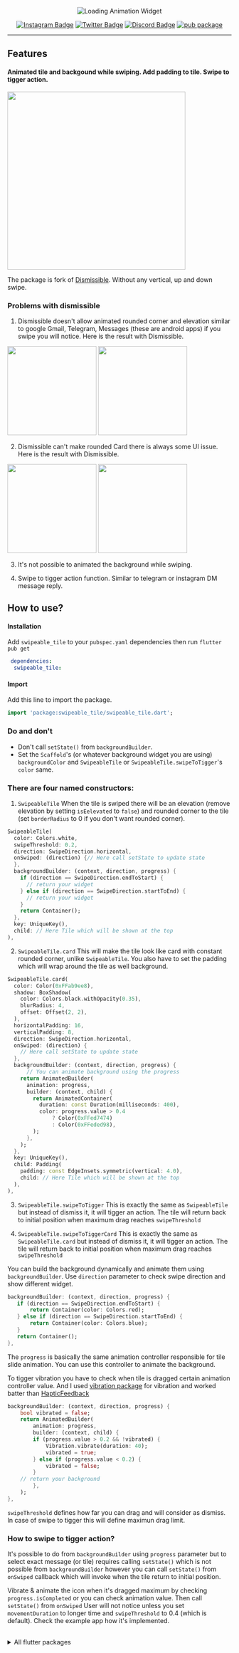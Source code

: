 <p align="center">
   <img src="https://raw.githubusercontent.com/watery-desert/assets/main/swipeable_tile/package_cover.png" alt="Loading Animation Widget" />
</p>


<div align="center">

[![Instagram Badge](https://img.shields.io/badge/-Instagram-e84393?style=for-the-badge&labelColor=e84393&logo=instagram&logoColor=white)](https://instagram.com/watery_desert)
[![Twitter Badge](https://img.shields.io/badge/-Twitter-1ca0f1?style=for-the-badge&logo=twitter&logoColor=white&link=https://twitter.com/watery_desert)](https://twitter.com/watery_desert)
[![Discord Badge](https://img.shields.io/badge/-Discord-5865F2?style=for-the-badge&logo=discord&logoColor=white)](https://discord.gg/f9CC5sEK87)
[![pub package](https://img.shields.io/pub/v/swipeable_tile.svg?style=for-the-badge)](https://pub.dev/packages/swipeable_tile)
</div>

<hr>

<div>

## Features
#### Animated tile and backgound while swiping. Add padding to tile. Swipe to tigger action.

<img src="https://raw.githubusercontent.com/watery-desert/assets/main/swipeable_tile/demo_recording.gif"  width="400"/>


The package is fork of [Dismissible](https://api.flutter.dev/flutter/widgets/Dismissible-class.html). Without any vertical, up and down swipe.

### Problems with dismissible

1. Dismissible doesn't allow animated rounded corner and elevation similar to google Gmail, Telegram, Messages (these are android apps) if you swipe you will notice. Here is the result with Dismissible.

<p align="left">
<img src="https://raw.githubusercontent.com/watery-desert/assets/main/swipeable_tile/dismissible_issue1.png" height="200"/>

<img src="https://raw.githubusercontent.com/watery-desert/assets/main/swipeable_tile/dismissible_issue2.png" height="200"/>
</p>

2. Dismissible can't make rounded Card there is always some UI issue. Here is the result with Dismissible.

<p align="left">
<img src="https://raw.githubusercontent.com/watery-desert/assets/main/swipeable_tile/dismissible_issue3.png" height="200"/>

<img src="https://raw.githubusercontent.com/watery-desert/assets/main/swipeable_tile/dismissible_issue4.png" height="200"/>
</p>

3. It's not possible to animated the background while swiping.

4. Swipe to tigger action function. Similar to telegram or instagram DM message reply.


## How to use?

#### Installation

Add `swipeable_tile` to your `pubspec.yaml` dependencies then run `flutter pub get`

```yaml
 dependencies:
  swipeable_tile:
```

#### Import
Add this line to import the package.

```dart 
import 'package:swipeable_tile/swipeable_tile.dart';
```

### Do and don't
 - Don't call `setState()` from `backgroundBuilder`.
 - Set the `Scaffold`'s (or whatever background widget you are using) `backgroundColor` and `SwipeableTile` or `SwipeableTile.swipeToTigger`'s `color` same.


### There are four named constructors:

1. `SwipeableTile` When the tile is swiped there will be an elevation (remove elevation by setting `isEelevated` to `false`) and rounded corner to the tile (set `borderRadius` to 0 if you don't want rounded corner).

```dart
SwipeableTile(
  color: Colors.white,
  swipeThreshold: 0.2,
  direction: SwipeDirection.horizontal,
  onSwiped: (direction) {// Here call setState to update state
  },
  backgroundBuilder: (context, direction, progress) {
    if (direction == SwipeDirection.endToStart) {
      // return your widget
    } else if (direction == SwipeDirection.startToEnd) {
      // return your widget
    }
    return Container();
  },
  key: UniqueKey(),
  child: // Here Tile which will be shown at the top
),

```

2. `SwipeableTile.card` This will make the tile look like card with constant rounded corner, unlike `SwipeableTile`. You also have to set the padding which will wrap around the tile as well background.

```dart
SwipeableTile.card(
  color: Color(0xFFab9ee8),
  shadow: BoxShadow(
    color: Colors.black.withOpacity(0.35),
    blurRadius: 4,
    offset: Offset(2, 2),
  ),
  horizontalPadding: 16,
  verticalPadding: 8,
  direction: SwipeDirection.horizontal,
  onSwiped: (direction) {
    // Here call setState to update state
  },
  backgroundBuilder: (context, direction, progress) {
      // You can animate background using the progress
    return AnimatedBuilder(
      animation: progress,
      builder: (context, child) {
        return AnimatedContainer(
          duration: const Duration(milliseconds: 400),
          color: progress.value > 0.4
              ? Color(0xFFed7474)
              : Color(0xFFeded98),
        );
      },
    );
  },
  key: UniqueKey(),
  child: Padding(
    padding: const EdgeInsets.symmetric(vertical: 4.0),
    child: // Here Tile which will be shown at the top
  ),
),
```

3. `SwipeableTile.swipeToTigger` This is exactly the same as `SwipeableTile` but instead of dismiss it, it will tigger an action. The tile will return back to initial position when maximum drag reaches `swipeThreshold`

4. `SwipeableTile.swipeToTiggerCard` This is exactly the same as `SwipeableTile.card` but instead of dismiss it, it will tigger an action. The tile will return back to initial position when maximum drag reaches `swipeThreshold`



You can build the background dynamically and animate them using `backgroundBuilder`. Use `direction` parameter to check swipe direction and show different widget. 

 ```dart 
 backgroundBuilder: (context, direction, progress) {
    if (direction == SwipeDirection.endToStart) {
        return Container(color: Colors.red);
    } else if (direction == SwipeDirection.startToEnd) {
        return Container(color: Colors.blue);
    }
    return Container();
},
```

The `progress` is basically the same animation controller responsible for tile slide animation. You can use this controller to animate the background.

To tigger vibration you have to check when tile is dragged certain animation controller value. And I used [vibration package](https://pub.dev/packages/vibration) for vibration and worked batter than [HapticFeedback](https://api.flutter.dev/flutter/services/HapticFeedback-class.html)

```dart
backgroundBuilder: (context, direction, progress) {
    bool vibrated = false;
    return AnimatedBuilder(
        animation: progress,
        builder: (context, child) {
        if (progress.value > 0.2 && !vibrated) {
            Vibration.vibrate(duration: 40);
            vibrated = true;
        } else if (progress.value < 0.2) {
            vibrated = false;
        }
    // return your background
        },
    );
},
```

`swipeThreshold` defines how far you can drag and will consider as dismiss. In case of swipe to tigger this will define maximun drag limit.


### How to swipe to tigger action?

It's possible to do from `backgroundBuilder` using `progress` parameter but to select exact message (or tile) requires calling `setState()` which is not possible from `backgroundBuilder` however you can call `setState()` from `onSwiped` callback which will invoke when the tile return to initial position. 

Vibrate & animate the icon when it's dragged maximum by checking `progress.isCompleted` or you can check animation value. Then call `setState()` from `onSwiped` User will not notice unless you set `movementDuration` to longer time and `swipeThreshold` to 0.4 (which is default). Check the example app how it's implemented.


<br>
<details>
   <summary>All flutter packages</summary>
   <br>

  ● [Sliding Clipped Nav Bar](https://github.com/watery-desert/sliding_clipped_nav_bar)\
  ● [Water Drop Nav Bar](https://github.com/watery-desert/water_drop_nav_bar)\
  ➜ [Swipeable Tile](https://github.com/watery-desert/swipeable_tile)\
  ● [Loading Animation Widget](https://github.com/watery-desert/loading_animation_widget)

   </summary> 
</details>
<br>
